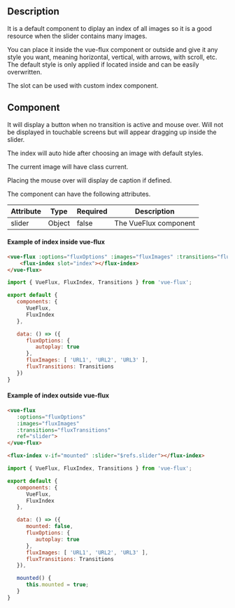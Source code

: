 ---
---

## Description

It is a default component to diplay an index of all images so it is a good resource when the slider contains many images.

You can place it inside the vue-flux component or outside and give it any style you want, meaning horizontal, vertical, with arrows, with scroll, etc. The default style is only applied if located inside and can be easily overwritten.

The slot can be used with custom index component.

## Component

It will display a button when no transition is active and mouse over. Will not be displayed in touchable screens but will appear dragging up inside the slider.

The index will auto hide after choosing an image with default styles.

The current image will have class current.

Placing the mouse over will display de caption if defined.

The component can have the following attributes.

| Attribute | Type | Required | Description |
|-----------|------|----------|-------------|
| slider | Object | false | The VueFlux component |

#### Example of index inside vue-flux
``` html
<vue-flux :options="fluxOptions" :images="fluxImages" :transitions="fluxTransitions">
    <flux-index slot="index"></flux-index>
</vue-flux>
```

``` javascript
import { VueFlux, FluxIndex, Transitions } from 'vue-flux';

export default {
   components: {
      VueFlux,
      FluxIndex
   },

   data: () => ({
      fluxOptions: {
         autoplay: true
      },
      fluxImages: [ 'URL1', 'URL2', 'URL3' ],
      fluxTransitions: Transitions
   })
}
```

#### Example of index outside vue-flux
``` html
<vue-flux
   :options="fluxOptions"
   :images="fluxImages"
   :transitions="fluxTransitions"
   ref="slider">
</vue-flux>

<flux-index v-if="mounted" :slider="$refs.slider"></flux-index>
```

``` javascript
import { VueFlux, FluxIndex, Transitions } from 'vue-flux';

export default {
   components: {
      VueFlux,
      FluxIndex
   },

   data: () => ({
      mounted: false,
      fluxOptions: {
         autoplay: true
      },
      fluxImages: [ 'URL1', 'URL2', 'URL3' ],
      fluxTransitions: Transitions
   }),

   mounted() {
      this.mounted = true;
   }
}
```
